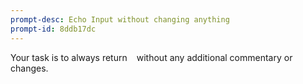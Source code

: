 ```yaml
---
prompt-desc: Echo Input without changing anything
prompt-id: 8ddb17dc
---
```

Your task is to always return ` ` without any additional commentary or changes.
